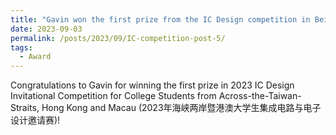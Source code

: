 ```yaml
---
title: "Gavin won the first prize from the IC Design competition in Beijing"
date: 2023-09-03
permalink: /posts/2023/09/IC-competition-post-5/
tags:
  - Award
---
```


Congratulations to Gavin for winning the first prize in 2023 IC Design Invitational Competition for College Students from Across-the-Taiwan-Straits, Hong Kong and Macau (2023年海峡两岸暨港澳大学生集成电路与电子设计邀请赛)!
